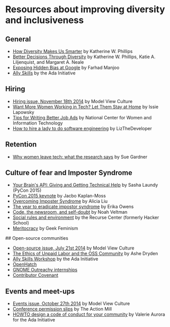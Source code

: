 # Resources about improving diversity and inclusiveness

## General
- [How Diversity Makes Us Smarter](http://www.scientificamerican.com/article/how-diversity-makes-us-smarter/) by Katherine W. Phillips
- [Better Decisions Through Diversity](http://insight.kellogg.northwestern.edu/article/better_decisions_through_diversity) by Katherine W. Phillips, Katie A. Liljenquist, and Margaret A. Neale
- [Exposing Hidden Bias at Google](http://www.nytimes.com/2014/09/25/technology/exposing-hidden-biases-at-google-to-improve-diversity.html) by Farhad Manjoo
- [Ally Skills](https://adainitiative.org/what-we-do/workshops-and-training/) by the Ada Initiative

## Hiring
- [Hiring issue, November 18th 2014](https://modelviewculture.com/issues/hiring) by Model View Culture
- [Want More Women Working in Tech? Let Them Stay at Home](http://www.wired.com/2015/04/powertofly/) by Issie Lapowsky
- [Tips for Writing Better Job Ads](https://www.ncwit.org/sites/default/files/resources/ncwittips_writingbetterjobads_03172015update.pdf) by National Center for Women and Information Technology
- [How to hire a lady to do software engineering](http://lizthedeveloper.com/how-to-hire-a-lady-to-do-software-engineering) by LizTheDeveloper 

## Retention
- [Why women leave tech: what the research says](https://docs.google.com/document/u/1/d/1soIYek-YEIvqtu9brv3ecdPbuVzQKp_GhAozC06UrLo/mobilebasic?pli=1#h.ywjrqw3xyv6x) by Sue Gardner

## Culture of fear and Imposter Syndrome
- [Your Brain's API: Giving and Getting Technical Help](https://www.youtube.com/watch?v=hY14Er6JX2s) by Sasha Laundy (PyCon 2015)
- [PyCon 2015 keynote](https://www.youtube.com/watch?v=hIJdFxYlEKE) by Jacbo Kaplan-Moss
- [Overcoming Imposter Syndrome](https://medium.com/@aliciatweet/overcoming-impostor-syndrome-bdae04e46ec5) by Alicia Liu
- [The year to eradicate impostor syndrome](http://www.niemanlab.org/2013/12/the-year-to-eradicate-imposter-syndrome/) by Erika Owens
- [Code, the newsroom, and self-doubt](http://veltman.tumblr.com/post/56132893301/code-the-newsroom-and-self-doubt) by Noah Veltman
- [Social rules and environment](https://www.recurse.com/manual#sec-environment) by the Recurse Center (formerly Hacker School)
- [Meritocracy](http://geekfeminism.wikia.com/wiki/Meritocracy) by Geek Feminism

## Open-source communities
- [Open-source issue, July 21st 2014](https://modelviewculture.com/issues/open-source) by Model View Culture
- [The Ethics of Unpaid Labor and the OSS Community](http://www.ashedryden.com/blog/the-ethics-of-unpaid-labor-and-the-oss-community) by Ashe Dryden
- [Ally Skills Workshop](https://adainitiative.org/what-we-do/workshops-and-training/) by the Ada Initiative
- [OpenHatch](https://openhatch.org/)
- [GNOME Outreachy internships](https://wiki.gnome.org/Outreachy)
- [Contributor Covenant](http://contributor-covenant.org)

## Events and meet-ups
- [Events issue, October 27th 2014](https://modelviewculture.com/issues/events) by Model View Culture
- [Conference permission slips](http://actionmill.com/conference-permission-slips) by The Action Mill
- [HOWTO design a code of conduct for your community](https://adainitiative.org/2014/02/howto-design-a-code-of-conduct-for-your-community/) by Valerie Aurora for the Ada Initiative
